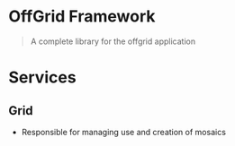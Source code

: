 OffGrid Framework
=================
> A complete library for the offgrid application

Services
=================

Grid
----
- Responsible for managing use and creation of mosaics
